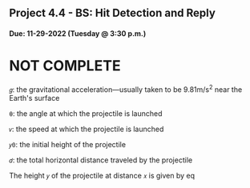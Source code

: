 ## Project 4.4 - BS: Hit Detection and Reply
#### Due: 11-29-2022 (Tuesday @ 3:30 p.m.)

# NOT COMPLETE

`𝑔`: the gravitational acceleration—usually taken to be 9.81m/s<sup>2</sup> near the Earth's surface

`θ`: the angle at which the projectile is launched

`𝑣`: the speed at which the projectile is launched

`𝑦0`: the initial height of the projectile

`𝑑`: the total horizontal distance traveled by the projectile

The height `𝑦` of the projectile at distance `𝑥` is given by eq
